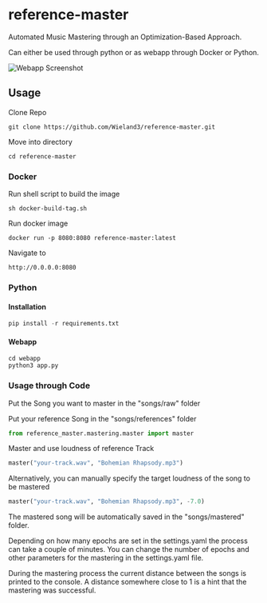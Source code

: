 # reference-master

Automated Music Mastering through an Optimization-Based Approach. 

Can either be used through python or as webapp through Docker or Python.

![Webapp Screenshot](https://github.com/Wieland3/reference-master/blob/main/Resources/Screenshot.png?raw=true)



## Usage

Clone Repo 

```
git clone https://github.com/Wieland3/reference-master.git
```

Move into directory

```
cd reference-master
```

### Docker

Run shell script to build the image 
```
sh docker-build-tag.sh
```

Run docker image 
```
docker run -p 8080:8080 reference-master:latest
```

Navigate to 
```
http://0.0.0.0:8080
```


### Python
#### Installation

```python
pip install -r requirements.txt
```

#### Webapp

```
cd webapp
python3 app.py
```

### Usage through Code

Put the Song you want to master in the "songs/raw" folder 

Put your reference Song in the "songs/references" folder

```python
from reference_master.mastering.master import master
```
Master and use loudness of reference Track 

```python
master("your-track.wav", "Bohemian Rhapsody.mp3")
```
Alternatively, you can manually specify the target loudness of the song to be mastered

```python
master("your-track.wav", "Bohemian Rhapsody.mp3", -7.0)
```
The mastered song will be automatically saved in the "songs/mastered" folder. 

Depending on how many epochs are set in the settings.yaml the process can take a couple of minutes.
You can change the number of epochs and other parameters for the mastering in the settings.yaml file.

During the mastering process the current distance between the songs is printed to the console. 
A distance somewhere close to 1 is a hint that the mastering was successful.
